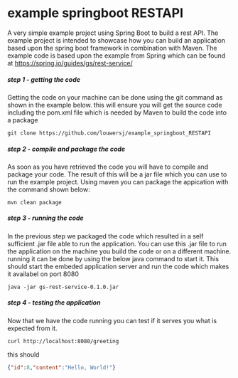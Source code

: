 # example springboot RESTAPI
A very simple example project using Spring Boot to build a rest API. The example project is intended to showcase how you can build an application based upon the spring boot framework in combination with Maven. The example code is based upon the example from Spring which can be found at https://spring.io/guides/gs/rest-service/ 

##### step 1 - getting the code
Getting the code on your machine can be done using the git command as shown in the example below. this will ensure you will get the source code including the pom.xml file which is needed by Maven to build the code into a package
```shell
git clone https://github.com/louwersj/example_springboot_RESTAPI
```

##### step 2 - compile and package the code
As soon as you have retrieved the code you will have to compile and package your code. The result of this will be a jar file which you can use to run the example project. Using maven you can package the appication with the command shown below:
```shell
mvn clean package
```

##### step 3 - running the code
In the previous step we packaged the code which resulted in a self sufficient .jar file able to run the application. You can use this .jar file to run the application on the machine you build the code or on a different machine. running it can be done by using the below java command to start it. This should start the embeded application server and run the code which makes it availabel on port 8080
```shell
java -jar gs-rest-service-0.1.0.jar
```

##### step 4 - testing the application
Now that we have the code running you can test if it serves you what is expected from it. 

```shell
curl http://localhost:8080/greeting
```
this should
```json
{"id":8,"content":"Hello, World!"}
```
